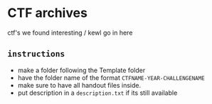 # CTF archives
ctf's we found interesting / kewl go in here 
## `instructions`
- make a folder following the Template folder
- have the folder name of the format `CTFNAME-YEAR-CHALLENGENAME`
- make sure to have all handout files inside.
- put description in a `description.txt` if its still available
